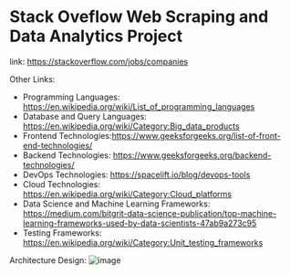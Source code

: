 # Stack Oveflow Web Scraping and Data Analytics Project

link: https://stackoverflow.com/jobs/companies

Other Links:
- Programming Languages: https://en.wikipedia.org/wiki/List_of_programming_languages 
- Database and Query Languages: https://en.wikipedia.org/wiki/Category:Big_data_products 
- Frontend Technologies:https://www.geeksforgeeks.org/list-of-front-end-technologies/
- Backend Technologies: https://www.geeksforgeeks.org/backend-technologies/ 
- DevOps Technologies: https://spacelift.io/blog/devops-tools 
- Cloud Technologies: https://en.wikipedia.org/wiki/Category:Cloud_platforms 
- Data Science and Machine Learning Frameworks: https://medium.com/bitgrit-data-science-publication/top-machine-learning-frameworks-used-by-data-scientists-47ab9a273c95 
- Testing Frameworks: https://en.wikipedia.org/wiki/Category:Unit_testing_frameworks



Architecture Design:
![image](https://github.com/user-attachments/assets/896bdc55-0672-46d2-b18a-13e3e40d1735)
